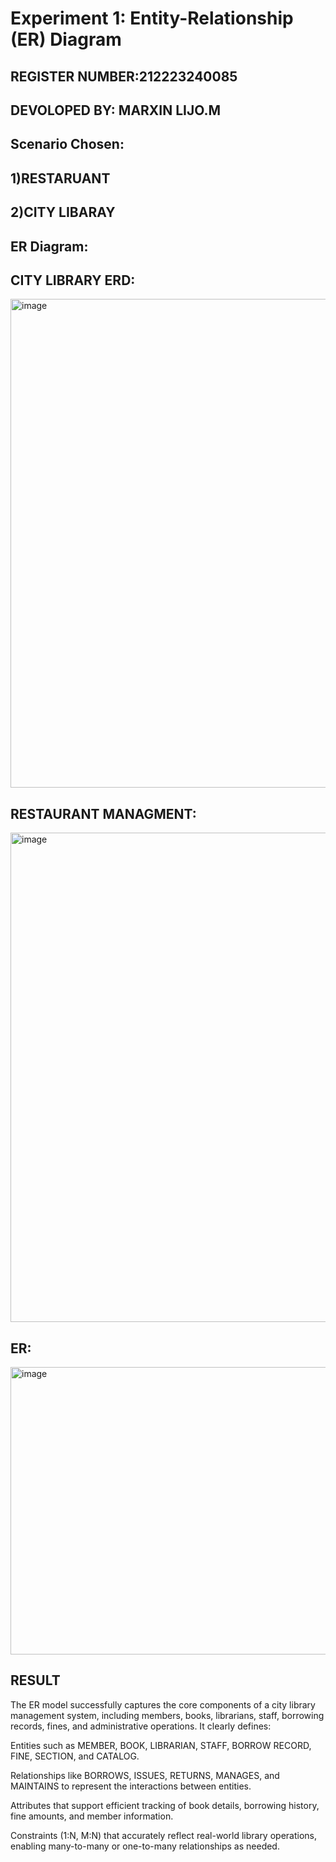 # Experiment 1: Entity-Relationship (ER) Diagram

## REGISTER NUMBER:212223240085
## DEVOLOPED BY: MARXIN LIJO.M

## Scenario Chosen:

## 1)RESTARUANT
## 2)CITY LIBARAY

## ER Diagram:


## CITY LIBRARY ERD:

<img width="786" height="782" alt="image" src="https://github.com/user-attachments/assets/f8640d49-b720-4c80-860b-2dd8c72d98ab" />

## RESTAURANT MANAGMENT:
<img width="779" height="783" alt="image" src="https://github.com/user-attachments/assets/f99e9594-b975-46dd-b73b-3378d1b017f4" />

## ER:

<img width="780" height="460" alt="image" src="https://github.com/user-attachments/assets/10521694-2254-4fac-bfb9-86bebbac4e39" />






## RESULT
The ER model successfully captures the core components of a city library management system, including members, books, librarians, staff, borrowing records, fines, and administrative operations. It clearly defines:

Entities such as MEMBER, BOOK, LIBRARIAN, STAFF, BORROW RECORD, FINE, SECTION, and CATALOG.

Relationships like BORROWS, ISSUES, RETURNS, MANAGES, and MAINTAINS to represent the interactions between entities.

Attributes that support efficient tracking of book details, borrowing history, fine amounts, and member information.

Constraints (1:N, M:N) that accurately reflect real-world library operations, enabling many-to-many or one-to-many relationships as needed.
